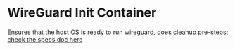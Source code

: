 # WireGuard Init Container

Ensures that the host OS is ready to run wireguard, does cleanup pre-steps; [check the specs doc here](../../spec/containers/init-container.md)

